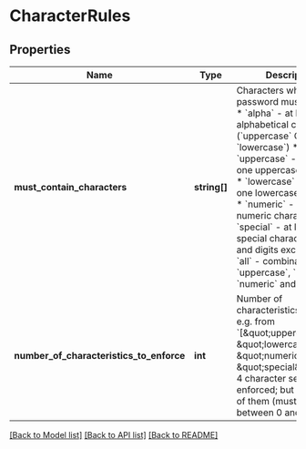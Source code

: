 # CharacterRules

## Properties
Name | Type | Description | Notes
------------ | ------------- | ------------- | -------------
**must_contain_characters** | **string[]** | Characters which a password must contain: * &#x60;alpha&#x60; - at least one alphabetical character (&#x60;uppercase&#x60; OR &#x60;lowercase&#x60;) * &#x60;uppercase&#x60; - at least one uppercase character * &#x60;lowercase&#x60; - at least one lowercase character * &#x60;numeric&#x60; - at least one numeric character * &#x60;special&#x60; - at least one special character (letters and digits excluded) * &#x60;all&#x60; - combination of &#x60;uppercase&#x60;, &#x60;lowercase&#x60;, &#x60;numeric&#x60; and &#x60;special&#x60; | 
**number_of_characteristics_to_enforce** | **int** | Number of characteristics to enforce e.g. from &#x60;[\&quot;uppercase\&quot;, \&quot;lowercase\&quot;, \&quot;numeric\&quot;, \&quot;special\&quot;]&#x60; all 4 character sets can be enforced; but also only 2 of them (must be between 0 and 4) | [optional] 

[[Back to Model list]](../README.md#documentation-for-models) [[Back to API list]](../README.md#documentation-for-api-endpoints) [[Back to README]](../README.md)


